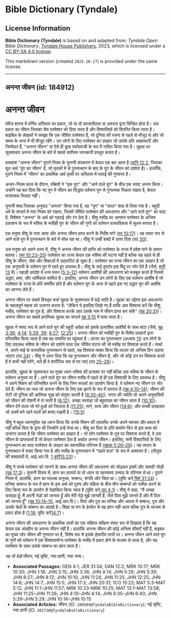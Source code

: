 # Bible Dictionary (Tyndale)

## License Information

**Bible Dictionary (Tyndale)** is based on and adapted from: _Tyndale Open Bible Dictionary_, [Tyndale House Publishers](https://tyndaleopenresources.com/), 2023, which is licensed under a [CC BY-SA 4.0 license](https://creativecommons.org/licenses/by-sa/4.0/legalcode.en).

This markdown version (created `2025-10-17`) is provided under the same license.



--------------------------------

## अनन्त जीवन (id: 184912)

अनन्त जीवन
==========

पवित्र शास्त्र में वर्णित अस्तित्व का प्रकार, जो या तो कालातीतता या अमरत्व द्वारा चिन्हित होता है। उस प्रकार का जीवन जिसका श्रेय परमेश्वर को दिया जाता है और विश्वासियों को वितरित किया जाता है। बाइबिल के लेखकों ने समझा कि एक जीवित परमेश्वर हैं, जो दुनिया की रचना से पहले से मौजूद थे और जो समय के अन्त में भी मौजूद रहेंगे। उन लोगों के लिए परमेश्वर का उपहार जो उसके प्रति आज्ञाकारी और जिम्मेदार हैं, "अनन्त जीवन" या ऐसे ही कुछ पर्यायवाची के रूप में नामित किया गया है। यूहन्ना का सुसमाचार अनन्त जीवन के बारे में सबसे सर्वोत्तम जानकारी प्रस्तुत करता है।

वाक्यांश "अनन्त जीवन" पुराने नियम के यूनानी संस्करण में केवल एक बार आता है ([दानि 12:2](https://ref.ly/Dan12:2), जिसका मूल अर्थ 'युग का जीवन' है, जो मृतकों में से पुनरुत्थान के बाद के युग के जीवन को दर्शाता है)। हालाँकि, पुराने नियम में 'जीवन' का प्राथमिक अर्थ पृथ्वी पर अस्तित्व में भलाई की गुणवत्ता है।

 अन्तर\-नियम काल के दौरान, रब्बियों ने "इस युग" और "आने वाले युग" के बीच एक स्पष्ट अन्तर किया। उन्होंने यह बल दिया कि नए युग में जीवन का सिद्धांत वर्तमान युग से गुणात्मक भिन्नता रखता है, केवल मात्रात्मक भिन्नता नहीं।

यूनानी शब्द जिसका अनुवाद "अनन्त" किया गया है, वह "युग" या "काल" शब्द से लिया गया है। यहूदी धर्म के सन्दर्भ में नया नियम को रखना, जिसमें जीवित परमेश्वर की अवधारणा और "आने वाले युग" का वादा है, विशेषण "अनन्त" के अर्थ को गहराई और रंग देता है। यीशु मसीह का आगमन परमेश्वर के अन्तिम प्रकाशन के रूप में भविष्य के मसीही युग के जीवन की गुणों को वर्तमान वास्तविकता में सुलभ बनाता है।

एक मनुष्य यीशु के पास आया और अनन्त जीवन प्राप्त करने के निर्देश मांगे ([मर 10:17](https://ref.ly/Mark10:17))। वह स्पष्ट रूप से आने वाले युग में पुनरुत्थान के बारे में सोच रहा था। यीशु ने उन्हीं शब्दों में उत्तर दिया (पद [30](https://ref.ly/Mark10:30)).

उस मनुष्य को अपने उत्तर में, यीशु ने अनन्त जीवन की प्राप्ति को परमेश्वर के राज्य में प्रवेश पाने के समान बताया। ([मर 10:23–25](https://ref.ly/Mark10:23-Mark10:25)) परमेश्वर का राज्य केवल एक भविष्य की घटना नहीं है बल्कि यह पहले से ही यीशु के जीवन, सेवा और शिक्षाओं में उद्घाटित हो चुका है। परमेश्वर का राज्य जीवन का एक उपहार है जो एक अनुयायी के वर्तमान युग में रहते हुए उपलब्ध है। यीशु के कई दृष्टांत इस बिंदु पर जोर देते हैं (जैसे, [मत्ती 13](https://ref.ly/Matt13:1-Matt13:58) में)। पहाड़ी उपदेश में धन्य वचन ([5:3–12](https://ref.ly/Matt5:3-Matt5:12)) वर्तमान आशीषों की अवधारणा को मजबूत करते हैं जिसमें उद्धार, क्षमा, और धार्मिकता शामिल हैं। इसलिए, अनन्त जीवन उन लोगों के लिए एक वर्तमान आशीष है जो परमेश्वर के राज्य के प्रति समर्पित होते हैं और वर्तमान युग के अन्त से पहले इस नए उद्धार युग की आशीष का आनन्द लेते हैं। 

 अनन्त जीवन पर सबसे विस्तृत चर्चा युहन्ना के सुसमाचार में पाई जाति है। युहन्ना का उद्देश्य इस अवधारणा के महत्वपूर्ण महत्व को उजागर करता है: "लेकिन ये इसलिए लिखे गए हैं ताकि आप विश्वास करें कि यीशु मसीह, परमेश्वर का पुत्र है, और विश्वास करके आप उसके नाम में जीवन प्राप्त कर सकें" ([यूह 20:31](https://ref.ly/John20:31))। अनन्त जीवन का सबसे प्रारम्भिक युहन्ना का सन्दर्भ [यूह 3:15](https://ref.ly/John3:15) में पाया जाता है। 

यूहन्ना ने स्पष्ट रूप से आने वाले युग की यहूदी अपेक्षा को इसके प्रत्याशित आशीषों के साथ बांटा (जैसे, [यूह 3:36](https://ref.ly/John3:36); [4:14](https://ref.ly/John4:14); [5:29, 39](https://ref.ly/John5:29); [6:27](https://ref.ly/John6:27); [12:25](https://ref.ly/John12:25))। अनन्त जीवन को मसीही युग के विशेष उपहारों द्वारा परिभाषित किया जाता है जब यह समाप्ति पर पहुंचता है। लाजर का पुनरुत्थान (अध्याय [11](https://ref.ly/John11:1-John11:57)) उन लोगों के लिए उपलब्ध भविष्य के जीवन को दर्शाने वाला एक जीवित घटना थी जो मसीह पर विश्वास करते हैं। मार्था ने, अपने भाई के वास्तविक पुनरुत्थान से पहले, यह विश्वास व्यक्त किया कि लाज़र को अन्तिम दिन उठाया जाएगा (पद [24](https://ref.ly/John11:24))। यीशु ने उत्तर दिया कि वह पुनरुत्थान और जीवन है, और जो कोई उन पर विश्वास करते हैं वे कभी नहीं मरेंगे, भले ही वे शारीरिक रूप से मर जाएं (पद [25–26](https://ref.ly/John11:25-John11:26))।

हालांकि, यूहन्ना के सुसमाचार का मुख्य ध्यान भविष्य की प्रत्याशा पर नहीं बल्कि उस भविष्य के जीवन के वर्तमान अनुभव पर है। आने वाले युग का जीवन मसीह में पहले से ही एक विश्वासी के लिए उपलब्ध है। यीशु ने अपने मिशन को परिभाषित करने के लिए जिन रूपकों का उपयोग किया है, वे वर्तमान नए जीवन पर जोर देते हैं: जीवन का जल जो अनन्त जीवन के लिए एक झरने के रूप में उभरता है ([यूह 4:10–14](https://ref.ly/John4:10-John4:14)); जीवन की रोटी जो दुनिया की आत्मिक भूख को संतुष्ट करती है ([6:35–40](https://ref.ly/John6:35-John6:40)); जगत की ज्योति जो अपने अनुयायियों को जीवन की रोशनी में ले जाती है ([8:12](https://ref.ly/John8:12)); अच्छा चरवाहा जो बहुतायत का जीवन लाता है ([10:10](https://ref.ly/John10:10)); जीवन देने वाला जो मरे हुओं को जिलाता है ([11:25](https://ref.ly/John11:25)); मार्ग, सत्य और जीवन ([14:6](https://ref.ly/John14:6)); और सच्ची दाखलता जो उसमें बने रहने वालों को बनाए रखती है। ([15:5](https://ref.ly/John15:5))

यीशु ने बहुत ध्यानपूर्वक यह ध्यान किया कि उनके मिशन की उपलब्धि उनके अपने स्वभाव और क्षमता में नहीं बल्कि पिता के द्वारा थी जिन्होंने उन्हें भेजा था। यीशु का पिता के प्रति समर्पण फिर से इस तथ्य को उजागर करता है कि जीवन परमेश्वर का उपहार है। जो लोग परमेश्वर के पुत्र पर विश्वास करते हैं, वे उस जीवन के प्राप्तकर्ता हैं जो केवल परमेश्वर देता है अर्थात अनन्त जीवन। इसलिए, सभी विश्वासियों के लिए पुनरुत्थान का वादा परमेश्वर के उपहार का स्वाभाविक परिणाम है ([यूहन्ना 5:26–29](https://ref.ly/John5:26-John5:29))। यह लाज़र के पुनरुत्थान में स्पष्ट किया गया है और मसीह के पुनरुत्थान में "पहले फल" के रूप में आश्वस्त है। (पौलुस की शब्दावली में, आई.आर.वि. [1 कुरि15:23](https://ref.ly/1Cor15:23))।

यीशु ने सच्चे परमेश्वर को जानने के साथ अनन्त जीवन की अवधारणा को जोड़कर इसमें और सामग्री जोड़ी ([यूह 17:3](https://ref.ly/John17:3))। यूनानी विचार में, ज्ञान का तात्पर्य या तो ध्यान या रहस्यमय उन्माद के परिणाम से था। पुराने नियम में, हालांकि, ज्ञान का मतलब अनुभव, सम्बन्ध, संगति और चिंता था। (पुष्टि करें,[यिर्म 31:34](https://ref.ly/Jer31:34))। घनिष्ठ सम्बन्ध के रूप में ज्ञान के इस अर्थ को पुरुष और महिला के बीच यौन सम्बन्धों को नामित करने के लिए क्रिया रूप के उपयोग से रेखांकित किया जाता है (पुष्टि करे,[उत 4:1](https://ref.ly/Gen4:1))। यीशु ने कहा, "मैं अच्छा चरवाहा हूँ; मैं अपनी भेड़ो को जानता हूँ और मेरी भेड़े मुझे जानती हैं, जैसे पिता मुझे जानते हैं और मैं पिता को जानता हूँ" ([यूह 10:14–15](https://ref.ly/John10:14-John10:15), आई.आर.वि.)। पिता और पुत्र का घनिष्ठ और आपस में सम्बन्ध, पुत्र और उसके चेलों के सम्बन्ध का आदर्श है। शिक्षा या मन के हेरफेर से यह ज्ञान नहीं आता बल्कि पुत्र के माध्यम से प्रकट होता है ([1:18](https://ref.ly/John1:18); पुष्टि करें[14:7](https://ref.ly/John14:7))।

अनन्त जीवन की अवधारणा के प्राथमिक तत्वों का एक संक्षिप्त सर्वेक्षण स्पष्ट रूप से दिखाता है कि यह केवल एक अंतहीन या अनन्त जीवन नहीं है। हालांकि अनन्त जीवन की कोई अन्तिम सीमाएँ नहीं हैं, बाइबल का मुख्य जोर जीवन की गुणवत्ता पर है, विशेष रूप से इसके ईश्वरीय तत्वों पर। अनन्त जीवन आने वाले युग के गुणों को वर्तमान में एक विश्वासयोग्य परमेश्वर के मसीह में प्रकट होने के माध्यम से लाता है, और यह परमेश्वर के साथ उसके सम्बन्ध का ज्ञान लाता है। 

*यह भी देखें* जीवन; नई सृष्टि, नया प्राणी; नया जन्म। 

* **Associated Passages:** GEN 4:1; JER 31:34; DAN 12:2; MRK 10:17; MRK 10:30; JHN 1:18; JHN 3:15; JHN 3:36; JHN 4:14; JHN 5:29; JHN 5:39; JHN 6:27; JHN 8:12; JHN 10:10; JHN 11:24; JHN 11:25; JHN 12:25; JHN 14:6; JHN 14:7; JHN 15:5; JHN 17:3; JHN 20:31; 1CO 15:23; MAT 5:3–MAT 5:12; JHN 11:1–JHN 11:57; MRK 10:23–MRK 10:25; MAT 13:1–MAT 13:58; JHN 11:25–JHN 11:26; JHN 4:10–JHN 4:14; JHN 6:35–JHN 6:40; JHN 5:26–JHN 5:29; JHN 10:14–JHN 10:15
* **Associated Articles:** जीवन (ID: `180504@TyndaleBibleDictionary`); नई सृष्टि, नया प्राणी (ID: `381730@TyndaleBibleDictionary`)

